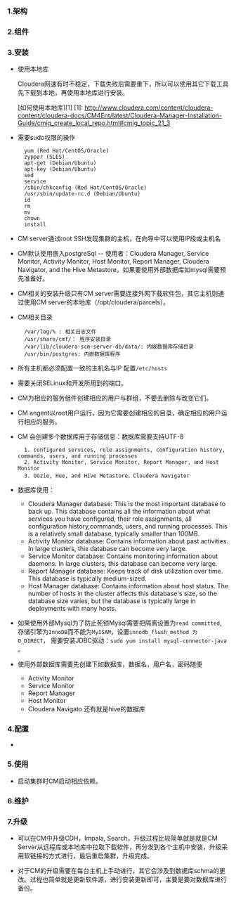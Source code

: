 ### 1.架构 ###

### 2.组件 ###

### 3.安装 ###

- 使用本地库

    Cloudera网速有时不稳定，下载失败后需要重下，所以可以使用其它下载工具先下载到本地，再使用本地库进行安装。

    [如何使用本地库][1]
    [1]: http://www.cloudera.com/content/cloudera-content/cloudera-docs/CM4Ent/latest/Cloudera-Manager-Installation-Guide/cmig_create_local_repo.html#cmig_topic_21_3

- 需要sudo权限的操作

        yum (Red Hat/CentOS/Oracle)
        zypper (SLES)
        apt-get (Debian/Ubuntu)
        apt-key (Debian/Ubuntu)
        sed
        service
        /sbin/chkconfig (Red Hat/CentOS/Oracle)
        /usr/sbin/update-rc.d (Debian/Ubuntu)
        id
        rm
        mv
        chown
        install 

- CM server通过root SSH发现集群的主机，在向导中可以使用IP段或主机名

- CM默认使用嵌入postgreSql -- 使用者：Cloudera Manager, Service Monitor,
Activity Monitor, Host Monitor, Report Manager, Cloudera Navigator, and the Hive Metastore。如果要使用外部数据库如mysql需要预先准备好。

- CM相关的安装升级只有CM server需要连接外网下载软件包，其它主机则通过使用CM server的本地库（/opt/cloudera/parcels）。

- CM相关目录

        /var/log/% : 相关日志文件
        /usr/share/cmf/： 程序安装目录
        /var/lib/cloudera-scm-server-db/data/: 内嵌数据库存储目录
        /usr/bin/postgres: 内嵌数据库程序

- 所有主机都必须配置一致的主机名与IP 配置`/etc/hosts`

- 需要关闭SELinux和开发所用到的端口。

- CM为相应的服务组件创建相应的用户与群组，不要去删除与改变它们。

- CM angent以root用户运行，因为它需要创建相应的目录，确定相应的用户运行相应的服务。

- CM 会创建多个数据库用于存储信息：数据库需要支持UTF-8

        1. configured services, role assignments, configuration history, commands, users, and running processes
        2. Activity Monitor, Service Monitor, Report Manager, and Host Monitor
        3. Oozie, Hue, and Hive Metastore，Cloudera Navigator

- 数据库使用：
        
    - Cloudera Manager database: This is the most important database to back up. This database contains all the information about what services you have configured, their role assignments, all configuration history,commands, users, and running processes. This is a relatively small database, typically smaller than 100MB.
    - Activity Monitor database: Contains information about past activities. In large clusters, this database can become very large.
    - Service Monitor database: Contains monitoring information about daemons. In large clusters, this database can become very large.
    - Report Manager database: Keeps track of disk utilization over time. This database is typically medium-sized.
    - Host Manager database: Contains information about host status. The number of hosts in the cluster affects this database's size, so the database size varies, but the database is typically large in deployments with many hosts.
         

- 如果使用外部Mysql为了防止死锁Mysql需要把隔离设置为`read committed`, 存储引擎为`InnoDB`而不能为`MyISAM`，设置`innodb_flush_method 为 O_DIRECT`， 需要安装JDBC驱动：`sudo yum install mysql-connector-java` 。

- 使用外部数据库需要先创建下如数据库，数据名，用户名，密码随便

    - Activity Monitor
    - Service Monitor
    - Report Manager
    - Host Monitor
    - Cloudera Navigato
    还有就是hive的数据库


### 4.配置 ###

- 

### 5.使用 ###

- 启动集群时CM启动相应依赖。

### 6.维护 ###

### 7.升级 ###

- 可以在CM中升级CDH，Impala, Search，升级过程比较简单就是就是CM Server从远程库或本地库中拉取下载软件，再分发到各个主机中安装，升级采用软链接的方式进行，最后重启集群，升级完成。

- 对于CM的升级需要在每台主机上手动进行，其它会涉及到数据库schma的更改。过程也简单就是更新软件源，进行安装更新即可，主要是要对数据库进行备份。